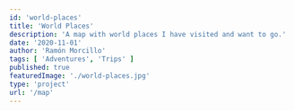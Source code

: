 ```yaml
---
id: 'world-places'
title: 'World Places'
description: 'A map with world places I have visited and want to go.'
date: '2020-11-01'
author: 'Ramón Morcillo'
tags: [ 'Adventures', 'Trips' ]
published: true
featuredImage: './world-places.jpg'
type: 'project'
url: '/map'
---
```

